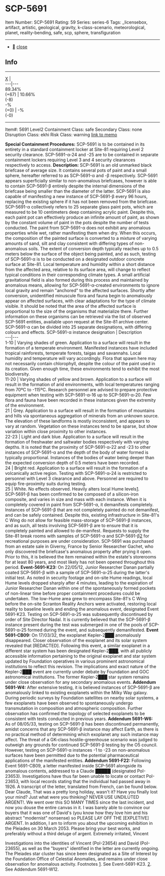# SCP-5691
Item Number: SCP-5691
Rating: 59
Series: series-6
Tags: _licensebox, artifact, artistic, geological, gravity, k-class-scenario, meteorological, planet, reality-bending, safe, scp, sphere, transfiguration

---

  * [](javascript:;)
[close](javascript:;)
## Info
* * *
[X](javascript:;)
|   
---|---  
89.34%  
(+67) | 10.66%  
(-8)  
-%  
(+0) | -%  
(-0)  
* * *

Item#: 5691
Level2
Containment Class:
safe
Secondary Class:
none
Disruption Class:
ekhi
Risk Class:
warning
[link to memo](/classification-committee-memo)  

**Special Containment Procedures:** SCP-5691 is to be contained in its entirety in a standard containment locker at Site-81 requiring Level 2 security clearance. SCP-5691-α-24 and -25 are to be contained in separate containment lockers requiring Level 3 and 4 security clearances respectively to access.
**Description:** SCP-5691 is an old unmarked black briefcase of average size. It contains several pots of paint and a small sphere, hereafter referred to as SCP-5691-α and -β respectively.
SCP-5691 appears superficially similar to non-anomalous briefcases, however is able to contain SCP-5691-β entirely despite the internal dimensions of the briefcase being smaller than the diameter of the latter. SCP-5691 is also capable of manifesting a new instance of SCP-5691-β every 96 hours, replacing the existing sphere if it has not been removed from the briefcase.
SCP-5691-α collectively refers to 25 separate glass paint pots, which are measured to be 10 centimeters deep containing acrylic paint. Despite this, each paint pot can effectively produce an infinite amount of paint, as shown by the constant volume of paint in the pots despite the number of tests conducted.
The paint from SCP-5691-α does not exhibit any anomalous properties while wet, rather manifesting them when dry. When this occurs, the composition of the painted surface is converted to a mixture of varying amounts of sand, silt and clay consistent with differing types of non-anomalous soils. The extent of conversion depth typically reaches up to 0.5 meters below the surface of the object being painted, and as such, testing of SCP-5691-α is to be conducted on a designated outdoor concrete surface at Site-81.
Local temperature and humidity within a short distance from the affected area, relative to its surface area, will change to reflect typical conditions in their corresponding climate types. A small artificial gravitational field is also formed during this process and maintained by anomalous means, allowing for SCP-5691-α-created environments to ignore local gravity and remain "anchored" to the affected surfaces.
Shortly after conversion, unidentified minuscule flora and fauna begin to anomalously appear on affected surfaces, with clear adaptations for the type of climate visible. It should be noted that the area of the affected surface is proportional to the size of the organisms that materialize there. Further information on these organisms can be retrieved via the list of observed SCP-5691 entities, available upon request at the Site-81 archive center.
SCP-5691-α can be divided into 25 separate designations, with differing colours and effects.
SCP-5691-α instance designation | Description  
---|---  
1-10 | Varying shades of green. Application to a surface will result in the formation of a temperate environment. Manifested instances have included tropical rainforests, temperate forests, taigas and savannahs. Local humidity and temperature will vary accordingly. Flora that spawn here may not necessarily contain chlorophyll, despite the colour of the paint used in its creation. Given enough time, these environments tend to exhibit the most biodiversity.  
11-20 | Varying shades of yellow and brown. Application to a surface will result in the formation of arid environments, with local temperatures ranging from 70ºC to -115ºC. Research personnel are advised to prepare protective equipment when testing with SCP-5691-α-16 up to SCP-5691-α-20. Few flora and fauna have been recorded in these instances given the extremity of the environment.  
21 | Grey. Application to a surface will result in the formation of mountains and hills via spontaneous aggregation of minerals from an unknown source. The elevation of these landforms is mostly inconsistent, and appears to vary at random. Vegetation on these instances tend to be sparse, but show variation within close proximity to other instances.  
22-23 | Light and dark blue. Application to a surface will result in the formation of freshwater and saltwater bodies respectively with varying depths. It is noted that the proximity of SCP-5691-α-22 and -23 to other instances of SCP-5691-α and the depth of the body of water formed is typically proportional. Instances of the bodies of water being deeper than the expected conversion depth of 0.5 meters have been recorded.  
24 | Bright red. Application to a surface will result in the formation of a volcanically active region. Testing with SCP-5691-α-24 is restricted to personnel with Level 3 clearance and above. Personnel are required to equip fire-proximity suits during testing.  
25 | White. No effects observed. Heavily alters local Hume levels[1](javascript:;).  
SCP-5691-β has been confirmed to be composed of a silicon-iron composite, and varies in size and mass with each instance. When it is completely covered in paint from SCP-5691-α, it demanifests completely. Instances of SCP-5691-β that are not completely painted do not demanifest, and can be safely contained.
Despite this, existing infrastructure in Site-81's C Wing do not allow for feasible mass-storage of SCP-5691-β instances, and as such, all tests involving SCP-5691-β are to ensure that it is completely painted and allowed to de-manifest. Requests to supply the Site-81 break rooms with samples of SCP-5691-α and SCP-5691-β[2](javascript:;) for recreational purposes are under consideration.
SCP-5691 was purchased from an estate sale in Giverny, France by Senior Researcher Gachet, who only discovered the briefcase's anomalous property after prying it open. Prior to this, it is believed the item remained within the estate's storerooms for at least 80 years, and most likely has not been opened throughout this period.
**Event-5691-K23:** On 22/05/12, Junior Researcher Danan partially coated SCP-5691-β with a sample of SCP-5691-α-25 during the latter's initial test. As noted in security footage and on-site Hume readings, local Hume levels dropped sharply after 4 minutes, leading to the expiration of Junior Researcher Danan within one of the spontaneously formed pockets of non-linear time before proper containment procedures could be undertaken. The low-Hume area grew to encompass Site-81's C Wing before the on-site Scranton Reality Anchors were activated, restoring local reality to baseline levels and ending the anomalous event, designated Event 5691-K23. Testing on SCP-5691-α-25 was subsequently discontinued by order of Site Director Nadal. It is currently believed that the SCP-5691-β instance present during the test was submerged in one of the pools of SCP-5691-α-25 formed during the event, and subsequently demanifested.
**Event 5691-CB09:** On 17/03/32, the exoplanet Kepler-2███ anomalously disappeared. Closer observation of the exoplanet and its solar system revealed that [REDACTED]. Following this event, a similar exoplanet in a different star system has been designated Kepler-2███, with all publicly accessible information pertaining to the original exoplanet and star system updated by Foundation operatives in various prominent astronomical institutions to reflect this revision. The implications and exact nature of the Kepler-2███ event are currently under debate by Foundation and GOC astronomical institutions. The former Kepler-2███ star system remains under close observation for any secondary anomalous events.
**Addendum 5691-W4:** After extensive testing, it is believed instances of SCP-5691-β are anomalously linked to existing exoplanets within the Milky Way galaxy. During periodic surveys by Foundation satellites on nearby solar systems, a few exoplanets have been observed to spontaneously undergo transmutation in composition and atmospheric composition. Further observation has confirmed the topology of selected exoplanets to be consistent with tests conducted in previous years.
**Addendum 5691-W6:**  
As of 08/05/33, testing on SCP-5691-β has been discontinued permanently, amidst concerns that any SCP-5691-β instance may affect Earth, as there is no practical method of determining which exoplanet any such instance may affect. The threat of a GK-class hostile-greenhouse scenario was judged to outweigh any grounds for continued SCP-5691-β testing by the O5 council. However, testing on SCP-5691-α instances -1 to -23 on non-anomalous surfaces have been permitted due to the potential pharmaceutical applications of the manifested entities.
**Addendum 5691-F22:** Following Event 5691-CB09, a letter manifested inside SCP-5691 alongside its anomalous contents, addressed to a Claude █████ (designated PoI-23653). Investigations have thus far been unable to locate or contact PoI-23653, with local records stating that the individual had passed away in 1926. A transcript of the letter, translated from French, can be found below.
Dear Claude,
That was a pretty long holiday, wasn't it? Have you finally lost your mind? Just what were you thinking? NEVER USE UNDILUTED ARGENT!.
We went over this SO MANY TIMES since the last incident, and now you douse the entire canvas in it. I was barely able to convince our buyers that it was one of David's (you know how they love him and his abstract "modernist" nonsense) so PLEASE LAY OFF THE [EXPLETIVE] ARGENT.
In addition, I am to inform you about the upcoming exhibition in the Pleiades on 30 March 2053. Please bring your best works, and preferably without a third deluge of argent.
Extremely irritated, Vincent
  
Investigations into the identities of Vincent (PoI-23654) and David (PoI-23655), as well as the "buyers" identified in the letter are currently ongoing. The Pleiades star cluster has since been designated as a Site of Interest by the Foundation Office of Celestial Anomalies, and remains under close observation for anomalous activity. 
Footnotes
[1](javascript:;). See Event-5691-K23.
[2](javascript:;). See Addendum 5691-W12.